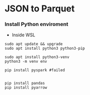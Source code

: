 # JSON to Parquet

### Install Python enviroment
- Inside WSL
```
sudo apt update && upgrade 
sudo apt install python3 python3-pip

sudo apt install python3-venv
python3 -m venv env

pip install pyspark #failed


pip install pandas
pip install pyarrow
```
